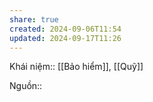 ```yaml
---
share: true
created: 2024-09-06T11:54
updated: 2024-09-17T11:26
---
```

Khái niệm:: [[Bảo hiểm]], [[Quỹ]]

Nguồn:: 

